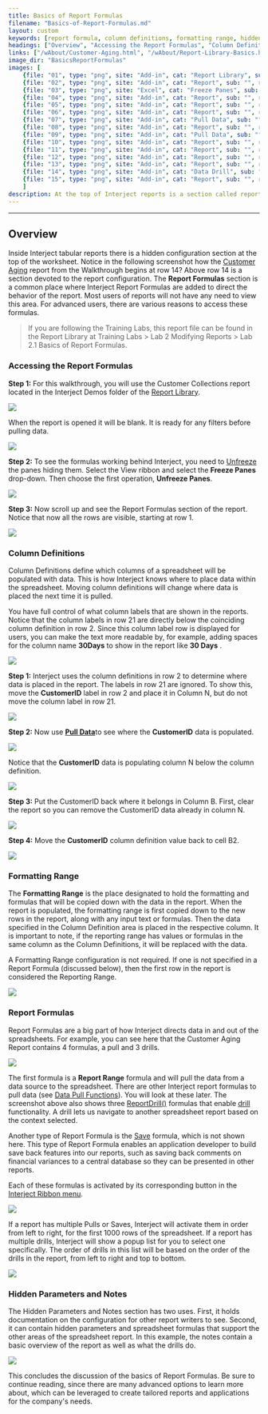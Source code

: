 ```yaml
---
title: Basics of Report Formulas
filename: "Basics-of-Report-Formulas.md"
layout: custom
keywords: [report formula, column definitions, formatting range, hidden, parameters, notes]
headings: ["Overview", "Accessing the Report Formulas", "Column Definitions", "Formatting Range", "Report Formulas", "Hidden Parameters and Notes"]
links: ["/wAbout/Customer-Aging.html", "/wAbout/Report-Library-Basics.html", "/wGetStarted/INTERJECT-Ribbon-Menu-Items.html#unfreeze", "/wGetStarted/INTERJECT-Ribbon-Menu-Items.html#pull-data", "/wFunctions/Data-Functions-Landing.html", "/wFunctions/ReportDrill.html", "/wGetStarted/INTERJECT-Ribbon-Menu-Items.html#drill-on-data", "/wFunctions/ReportSave.html", "/wGetStarted/INTERJECT-Ribbon-Menu-Items.html"]
image_dir: "BasicsReportFormulas"
images: [
	{file: "01", type: "png", site: "Add-in", cat: "Report Library", sub: "", report: "Interject Customer Collections", ribbon: "Simple", config: ""}, 
	{file: "02", type: "png", site: "Add-in", cat: "Report", sub: "", report: "Customer Aging Summary", ribbon: "", config: ""}, 
	{file: "03", type: "png", site: "Excel", cat: "Freeze Panes", sub: "", report: "Customer Aging Summary", ribbon: "", config: ""}, 
	{file: "04", type: "png", site: "Add-in", cat: "Report", sub: "", report: "Customer Aging Summary", ribbon: "", config: "Yes"}, 
	{file: "05", type: "png", site: "Add-in", cat: "Report", sub: "", report: "Customer Aging Summary", ribbon: "", config: "Yes"}, 
	{file: "06", type: "png", site: "Add-in", cat: "Report", sub: "", report: "Customer Aging Summary", ribbon: "", config: "Yes"}, 
	{file: "07", type: "png", site: "Add-in", cat: "Pull Data", sub: "", report: "Customer Aging Summary", ribbon: "", config: "Yes"}, 
	{file: "08", type: "png", site: "Add-in", cat: "Report", sub: "", report: "Customer Aging Summary", ribbon: "", config: "Yes"}, 
	{file: "09", type: "png", site: "Add-in", cat: "Pull Data", sub: "", report: "Customer Aging Summary", ribbon: "", config: "Yes"}, 
	{file: "10", type: "png", site: "Add-in", cat: "Report", sub: "", report: "Customer Aging Summary", ribbon: "", config: "Yes"}, 
	{file: "11", type: "png", site: "Add-in", cat: "Report", sub: "", report: "Customer Aging Summary", ribbon: "", config: "Yes"}, 
	{file: "12", type: "png", site: "Add-in", cat: "Report", sub: "", report: "Customer Aging Summary", ribbon: "", config: "Yes"}, 
	{file: "13", type: "png", site: "Add-in", cat: "Report", sub: "", report: "Customer Aging Summary", ribbon: "", config: "Yes"}, 
	{file: "14", type: "png", site: "Add-in", cat: "Data Drill", sub: "Drill to Aging Detail", report: "Customer Aging Summary", ribbon: "", config: "Yes"}, 
	{file: "15", type: "png", site: "Add-in", cat: "Report", sub: "", report: "Customer Aging Summary", ribbon: "", config: "Yes"}
	]
description: At the top of Interject reports is a section called report formulas which handles the behavior of the report.
---
```

* * *

## Overview

Inside Interject tabular reports there is a hidden configuration section at the top of the worksheet. Notice in the following screenshot how the [Customer Aging](/wAbout/Customer-Aging.html) report from the Walkthrough begins at row 14? Above row 14 is a section devoted to the report configuration. The **Report Formulas** section is a common place where Interject Report Formulas are added to direct the behavior of the report. Most users of reports will not have any need to view this area. For advanced users, there are various reasons to access these formulas.

<blockquote class=lab_info>
 If you are following the Training Labs, this report file can be found in the Report Library at Training Labs > Lab 2 Modifying Reports > Lab 2.1 Basics of Report Formulas.
</blockquote>

### Accessing the Report Formulas

**Step 1:** For this walkthrough, you will use the Customer Collections report located in the Interject Demos folder of the [Report Library](/wAbout/Report-Library-Basics.html).

![](/images/BasicsReportFormulas/01.png)
<br>

When the report is opened it will be blank. It is ready for any filters before pulling data.

![](/images/BasicsReportFormulas/02.png)
<br>

**Step 2:** To see the formulas working behind Interject, you need to [Unfreeze](/wGetStarted/INTERJECT-Ribbon-Menu-Items.html#unfreeze) the panes hiding them. Select the View ribbon and select the **Freeze Panes** drop-down. Then choose the first operation, **Unfreeze Panes**.

![](/images/BasicsReportFormulas/03.png)
<br>

**Step 3:** Now scroll up and see the Report Formulas section of the report. Notice that now all the rows are visible, starting at row 1.

![](/images/BasicsReportFormulas/04.png)
<br>

### Column Definitions

Column Definitions define which columns of a spreadsheet will be populated with data. This is how Interject knows where to place data within the spreadsheet. Moving column definitions will change where data is placed the next time it is pulled.

You have full control of what column labels that are shown in the reports. Notice that the column labels in row 21 are directly below the coinciding column definition in row 2. Since this column label row is displayed for users, you can make the text more readable by, for example, adding spaces for the column name **30Days** to show in the report like **30 Days** .

![](/images/BasicsReportFormulas/05.png)
<br>

**Step 1:** Interject uses the column definitions in row 2 to determine where data is placed in the report. The labels in row 21 are ignored. To show this, move the **CustomerID** label in row 2 and place it in Column N, but do not move the column label in row 21.

![](/images/BasicsReportFormulas/06.png)
<br>

**Step 2:** Now use [**Pull Data**](/wGetStarted/INTERJECT-Ribbon-Menu-Items.html#pull-data)to see where the **CustomerID** data is populated.

![](/images/BasicsReportFormulas/07.png)
<br>

Notice that the **CustomerID** data is populating column N below the column definition.

![](/images/BasicsReportFormulas/08.png)
<br>

**Step 3:** Put the CustomerID back where it belongs in Column B. First, clear the report so you can remove the CustomerID data already in column N.

![](/images/BasicsReportFormulas/09.png)
<br>

**Step 4:** Move the **CustomerID** column definition value back to cell B2.

![](/images/BasicsReportFormulas/10.png)
<br>

### Formatting Range

The **Formatting Range** is the place designated to hold the formatting and formulas that will be copied down with the data in the report. When the report is populated, the formatting range is first copied down to the new rows in the report, along with any input text or formulas. Then the data specified in the Column Definition area is placed in the respective column. It is important to note, if the reporting range has values or formulas in the same column as the Column Definitions, it will be replaced with the data.

A Formatting Range configuration is not required. If one is not specified in a Report Formula (discussed below), then the first row in the report is considered the Reporting Range.

![](/images/BasicsReportFormulas/11.png)
<br>

### Report Formulas

Report Formulas are a big part of how Interject directs data in and out of the spreadsheets. For example, you can see here that the Customer Aging Report contains 4 formulas, a pull and 3 drills.

![](/images/BasicsReportFormulas/12.png)
<br>

The first formula is a **Report Range** formula and will pull the data from a data source to the spreadsheet. There are other Interject report formulas to pull data (see [Data Pull Functions](/wFunctions/Data-Functions-Landing.html)). You will look at these later. The screenshot above also shows three [ReportDrill()](/wFunctions/ReportDrill.html) formulas that enable [drill](/wGetStarted/INTERJECT-Ribbon-Menu-Items.html#drill-on-data) functionality. A drill lets us navigate to another spreadsheet report based on the context selected.

Another type of Report Formula is the [Save](/wFunctions/ReportSave.html) formula, which is not shown here. This type of Report Formula enables an application developer to build save back features into our reports, such as saving back comments on financial variances to a central database so they can be presented in other reports.

Each of these formulas is activated by its corresponding button in the [Interject Ribbon menu](/wGetStarted/INTERJECT-Ribbon-Menu-Items.html).

![](/images/BasicsReportFormulas/13.png)
<br>

If a report has multiple Pulls or Saves, Interject will activate them in order from left to right, for the first 1000 rows of the spreadsheet. If a report has multiple drills, Interject will show a popup list for you to select one specifically. The order of drills in this list will be based on the order of the drills in the report, from left to right and top to bottom.

![](/images/BasicsReportFormulas/14.png)
<br>

### Hidden Parameters and Notes

The Hidden Parameters and Notes section has two uses. First, it holds documentation on the configuration for other report writers to see. Second, it can contain hidden parameters and spreadsheet formulas that support the other areas of the spreadsheet report. In this example, the notes contain a basic overview of the report as well as what the drills do.

![](/images/BasicsReportFormulas/15.png)
<br>

This concludes the discussion of the basics of Report Formulas. Be sure to continue reading, since there are many advanced options to learn more about, which can be leveraged to create tailored reports and applications for the company's needs.
